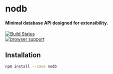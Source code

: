 # nodb

#### Minimal database API designed for extensibility.

[![Build Status](https://travis-ci.org/tarruda/nodb.png)](https://travis-ci.org/tarruda/nodb)
<br>
[![browser support](https://ci.testling.com/tarruda/nodb.png)](https://ci.testling.com/tarruda/nodb)


## Installation

```sh
npm install --save nodb
```
